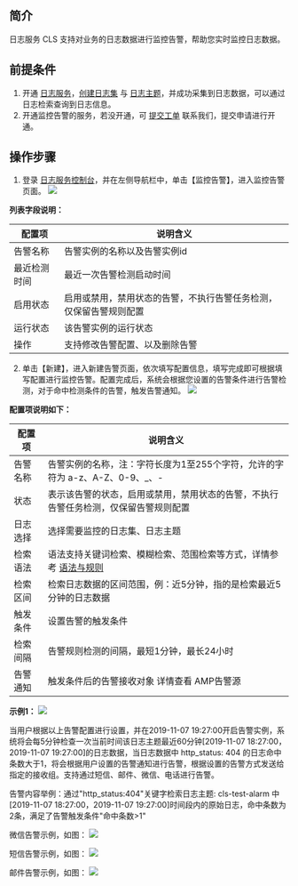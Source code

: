 
## 简介
日志服务 CLS 支持对业务的日志数据进行监控告警，帮助您实时监控日志数据。

## 前提条件
1. 开通 [日志服务](https://cloud.tencent.com/product/cls)，[创建日志集](https://cloud.tencent.com/document/product/614/41034) 与 [日志主题](https://cloud.tencent.com/document/product/614/41035)，并成功采集到日志数据，可以通过日志检索查询到日志信息。
2. 开通监控告警的服务，若没开通，可 [提交工单](https://console.cloud.tencent.com/workorder/category) 联系我们，提交申请进行开通。

## 操作步骤

1. 登录 [日志服务控制台](https://console.cloud.tencent.com/cls)，并在左侧导航栏中，单击【监控告警】，进入监控告警页面。
![](https://main.qcloudimg.com/raw/3ae698ee7b8db448d3363b4905eb62aa.png)

**列表字段说明：**

| 配置项 | 说明含义 |
|---------|---------|
| 告警名称 | 告警实例的名称以及告警实例id |
| 最近检测时间 | 最近一次告警检测启动时间 |
| 启用状态 | 启用或禁用，禁用状态的告警，不执行告警任务检测，仅保留告警规则配置 |
| 运行状态 | 该告警实例的运行状态 |
| 操作 | 支持修改告警配置、以及删除告警 |

2. 单击【新建】，进入新建告警页面，依次填写配置信息，填写完成即可根据填写配置进行监控告警。配置完成后，系统会根据您设置的告警条件进行告警检测，对于命中检测条件的告警，触发告警通知。
![](https://main.qcloudimg.com/raw/572ae7893950f96a026f5c07c7b0d977.png)

**配置项说明如下：**

| 配置项 | 说明含义 |
|---------|---------|
| 告警名称 | 告警实例的名称，注：字符长度为1至255个字符，允许的字符为 a-z、A-Z、0-9、_、- |
| 状态 | 表示该告警的状态，启用或禁用，禁用状态的告警，不执行告警任务检测，仅保留告警规则配置 |
| 日志选择 | 选择需要监控的日志集、日志主题 |
| 检索语法 | 语法支持关键词检索、模糊检索、范围检索等方式，详情参考 [语法与规则](https://cloud.tencent.com/document/product/614/16982) |
| 检索区间 | 检索日志数据的区间范围，例：近5分钟，指的是检索最近5分钟的日志数据 |
| 触发条件 | 设置告警的触发条件|
| 检索间隔 | 告警规则检测的间隔，最短1分钟，最长24小时 |
| 告警通知 | 触发条件后的告警接收对象 详情查看 AMP告警源 |

**示例1：**
![](https://main.qcloudimg.com/raw/f86fb38c381bab7fe82d9b83448991a2.png)

当用户根据以上告警配置进行设置，并在2019-11-07 19:27:00开启告警实例，系统将会每5分钟检查一次当前时间该日志主题最近60分钟[2019-11-07 18:27:00，2019-11-07 19:27:00]的日志数据，当日志数据中 http_status: 404 的日志命中条数大于1，将会根据用户设置的告警通知进行告警，根据设置的告警方式发送给指定的接收组。支持通过短信、邮件、微信、电话进行告警。

告警内容举例：通过"http_status:404"关键字检索日志主题: cls-test-alarm 中[2019-11-07 18:27:00，2019-11-07 19:27:00]时间段内的原始日志，命中条数为2条，满足了告警触发条件"命中条数>1"

微信告警示例，如图：
![](https://main.qcloudimg.com/raw/f9c31a8d672e3ae466acbfda2b87e0df.jpg)

短信告警示例，如图：
![](https://main.qcloudimg.com/raw/821558c1805a353791793c91b1f1afd3.jpg)

邮件告警示例，如图：
![](https://main.qcloudimg.com/raw/fe5b2cf98855879a15de5eff2943497b.png)
